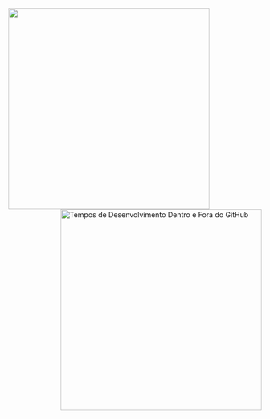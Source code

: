 

<!--
**c-viniciussantos/c-viniciussantos** is a ✨ _special_ ✨ repository because its `README.md` (this file) appears on your GitHub profile.

Here are some ideas to get you started:

- 🔭 I’m currently working on ...
- 🌱 I’m currently learning ...
- 👯 I’m looking to collaborate on ...
- 🤔 I’m looking for help with ...
- 💬 Ask me about ...
- 📫 How to reach me: ...
- 😄 Pronouns: ...
- ⚡ Fun fact: ...
-->
<a href="https://github.com/c-viniciussantos/">
  <img align="left" src="https://github-readme-stats.vercel.app/api/top-langs/?username=c-viniciussantos&langs_count=10&theme=jolly&layout=compact&include_all_commits=true" width=400/>
</a><br>
<a href="https://wakatime.com/@c_viniciussantos">
  <img align="right" 
       src="https://github-readme-stats.vercel.app/api/wakatime?username=c_viniciussantos&theme=jolly" 
       width=400 
       title="Tempos de Desenvolvimento Dentro e Fora do GitHub"/>
</a>
